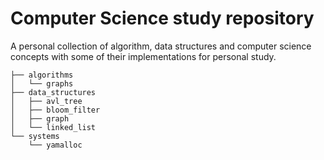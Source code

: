 # Computer Science study repository
A personal collection of algorithm, data structures and computer science concepts with some of their implementations for personal study.

```
├── algorithms
│   └── graphs
├── data_structures
│   ├── avl_tree
│   ├── bloom_filter
│   ├── graph
│   └── linked_list
└── systems
    └── yamalloc
```
